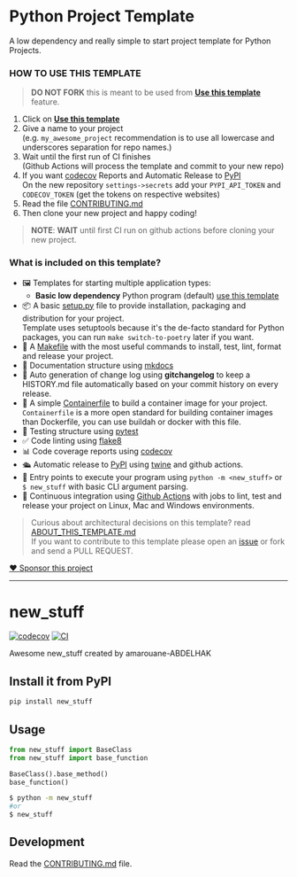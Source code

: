 
# Python Project Template

A low dependency and really simple to start project template for Python Projects.

### HOW TO USE THIS TEMPLATE

> **DO NOT FORK** this is meant to be used from **[Use this template](https://github.com/amarouane-ABDELHAK/project-template/generate)** feature.

1. Click on **[Use this template](https://github.com/amarouane-ABDELHAK/project-template/generate)**
3. Give a name to your project  
   (e.g. `my_awesome_project` recommendation is to use all lowercase and underscores separation for repo names.)
3. Wait until the first run of CI finishes  
   (Github Actions will process the template and commit to your new repo)
4. If you want [codecov](https://about.codecov.io/sign-up/) Reports and Automatic Release to [PyPI](https://pypi.org)  
  On the new repository `settings->secrets` add your `PYPI_API_TOKEN` and `CODECOV_TOKEN` (get the tokens on respective websites)
4. Read the file [CONTRIBUTING.md](CONTRIBUTING.md)
5. Then clone your new project and happy coding!

> **NOTE**: **WAIT** until first CI run on github actions before cloning your new project.

### What is included on this template?

- 🖼️ Templates for starting multiple application types:
  * **Basic low dependency** Python program (default) [use this template](https://github.com/amarouane-ABDELHAK/project-template/generate)
- 📦 A basic [setup.py](setup.py) file to provide installation, packaging and distribution for your project.  
  Template uses setuptools because it's the de-facto standard for Python packages, you can run `make switch-to-poetry` later if you want.
- 🤖 A [Makefile](Makefile) with the most useful commands to install, test, lint, format and release your project.
- 📃 Documentation structure using [mkdocs](http://www.mkdocs.org)
- 💬 Auto generation of change log using **gitchangelog** to keep a HISTORY.md file automatically based on your commit history on every release.
- 🐋 A simple [Containerfile](Containerfile) to build a container image for your project.  
  `Containerfile` is a more open standard for building container images than Dockerfile, you can use buildah or docker with this file.
- 🧪 Testing structure using [pytest](https://docs.pytest.org/en/latest/)
- ✅ Code linting using [flake8](https://flake8.pycqa.org/en/latest/)
- 📊 Code coverage reports using [codecov](https://about.codecov.io/sign-up/)
- 🛳️ Automatic release to [PyPI](https://pypi.org) using [twine](https://twine.readthedocs.io/en/latest/) and github actions.
- 🎯 Entry points to execute your program using `python -m <new_stuff>` or `$ new_stuff` with basic CLI argument parsing.
- 🔄 Continuous integration using [Github Actions](.github/workflows/) with jobs to lint, test and release your project on Linux, Mac and Windows environments.

> Curious about architectural decisions on this template? read [ABOUT_THIS_TEMPLATE.md](ABOUT_THIS_TEMPLATE.md)  
> If you want to contribute to this template please open an [issue](https://github.com/amarouane-ABDELHAK/project-template/issues) or fork and send a PULL REQUEST.

[❤️ Sponsor this project](https://github.com/sponsors/rochacbruno/)

<!--  DELETE THE LINES ABOVE THIS AND WRITE YOUR PROJECT README BELOW -->

---
# new_stuff

[![codecov](https://codecov.io/gh/amarouane-ABDELHAK/new_stuff/branch/main/graph/badge.svg?token=new_stuff_token_here)](https://codecov.io/gh/amarouane-ABDELHAK/new_stuff)
[![CI](https://github.com/amarouane-ABDELHAK/new_stuff/actions/workflows/main.yml/badge.svg)](https://github.com/amarouane-ABDELHAK/new_stuff/actions/workflows/main.yml)

Awesome new_stuff created by amarouane-ABDELHAK

## Install it from PyPI

```bash
pip install new_stuff
```

## Usage

```py
from new_stuff import BaseClass
from new_stuff import base_function

BaseClass().base_method()
base_function()
```

```bash
$ python -m new_stuff
#or
$ new_stuff
```

## Development

Read the [CONTRIBUTING.md](CONTRIBUTING.md) file.
